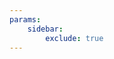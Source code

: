 ```yaml
---
params:
    sidebar:
        exclude: true
---
```

<script type="text/javascript" src="https://bibiandcocoswedding.rsvpify.com/embed"></script>
